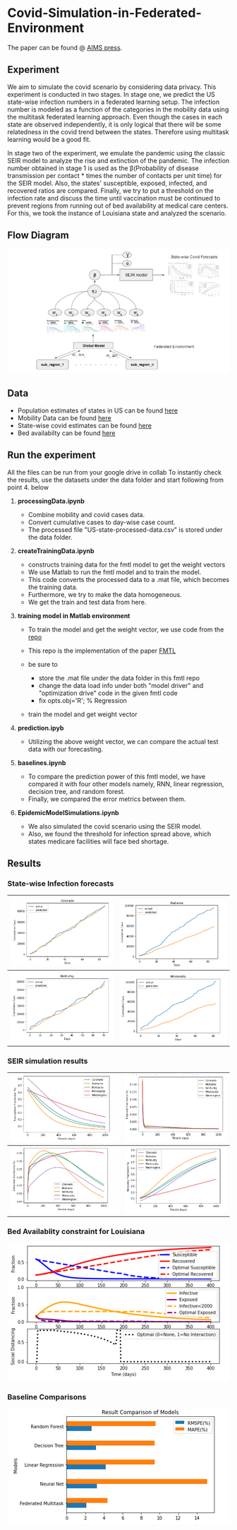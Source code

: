 # Covid-Simulation-in-Federated-Environment

The paper can be found @ [AIMS press](https://www.aimspress.com/article/doi/10.3934/mbe.2022466). 

## Experiment 
We aim to simulate the covid scenario by considering data privacy. This experiment is conducted in two stages. In stage one, we predict the US state-wise infection numbers in a federated learning setup. The infection number is modeled as a function of the categories in the mobility data using the multitask federated learning approach. Even though the cases in each state are observed independently, it is only logical that there will be some relatedness in the covid trend between the states. Therefore using multitask learning would be a good fit.

In stage two of the experiment, we emulate the pandemic using the classic SEIR model to analyze the rise and extinction of the pandemic. The infection number obtained in stage 1 is used as the β(Probability of disease transmission per contact * times the number of contacts per unit time)  for the SEIR model. Also, the states' susceptible, exposed, infected, and recovered ratios are compared. Finally, we try to put a threshold on the infection rate and discuss the time until vaccination must be continued to prevent regions from running out of bed availability at medical care centers. For this, we took the instance of Louisiana state and analyzed the scenario.

## Flow Diagram
![alt text](output/flow.PNG)

## Data
- Population estimates of states in US can be found [here](https://www.census.gov/programs-surveys/popest/technical-documentation/research/evaluation-estimates/2020-evaluation-estimates/2010s-totals-national.html)
- Mobility Data can be found [here](https://www.google.com/covid19/mobility/index.html?hl=en)
- State-wise covid estimates can be found [here](https://github.com/nytimes/covid-19-data)
- Bed availabilty can be found [here](https://healthdata.gov/browse?q=bed)

## Run the experiment
All the files can be run from your google drive in collab
To instantly check the results, use the datasets under the data folder and start following from point 4. below

1. **processingData.ipynb**
   - Combine mobility and covid cases data.
   - Convert cumulative cases to day-wise case count.
   - The processed file "US-state-processed-data.csv" is stored under the data folder. 

2. **createTrainingData.ipynb**
    - constructs training data for the fmtl model to get the weight vectors
    - We use Matlab to run the fmtl model and to train the model. 
    - This code converts the processed data to a .mat file, which becomes the training data.
    - Furthermore, we try to make the data homogeneous.
    - We get the train and test data from here.

3. **training model in Matlab environment** 
    - To train the model and get the weight vector, we use code from the [repo](https://github.com/gingsmith/fmtl)
    - This repo is the implementation of the paper [FMTL](https://arxiv.org/abs/1705.10467)
    - be sure to  
      - store the .mat file under the data folder in this fmtl  repo
      - change the data load info under both "model driver" and "optimization drive" code in the given fmtl code 
      - fix opts.obj='R'; % Regression

    - train the model and get weight vector 

4. **prediction.ipyb**
    - Utilizing the above weight vector, we can compare the actual test data with our forecasting. 

5. **baselines.ipynb**
    - To compare the prediction power of this fmtl model, we have compared it with four other models namely, RNN, linear regression, decision tree, and random forest.
    - Finally, we compared the error metrics between them.

6. **EpidemicModelSimulations.ipynb**
    - We also simulated the covid scenario using the SEIR model. 
    - Also, we found the threshold for infection spread above, which states medicare facilities will face bed shortage.



## Results
### State-wise Infection forecasts

![](output/Figure4.1.PNG)  |  ![](output/Figure4.2.PNG) 
:-------------------------:|:-------------------------:
![](output/Figure4.3.PNG)  |  ![](output/Figure4.4.PNG)

### SEIR simulation results

![](output/Figure5.1.PNG)  |  ![](output/Figure5.2.PNG) 
:-------------------------:|:-------------------------:
![](output/Figure5.3.PNG)  |  ![](output/Figure5.4.PNG)

### Bed Availablity constraint for Louisiana
<p align="center">
  <img src="output/Figure6.PNG">
</p>

### Baseline Comparisons
<p align="center">
  <img src="output/Figure7.PNG">
</p>

